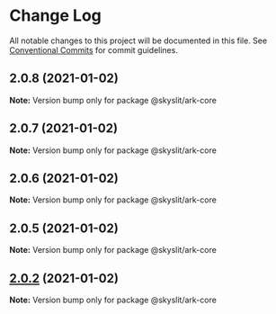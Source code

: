 # Change Log

All notable changes to this project will be documented in this file.
See [Conventional Commits](https://conventionalcommits.org) for commit guidelines.

## 2.0.8 (2021-01-02)

**Note:** Version bump only for package @skyslit/ark-core





## 2.0.7 (2021-01-02)

**Note:** Version bump only for package @skyslit/ark-core





## 2.0.6 (2021-01-02)

**Note:** Version bump only for package @skyslit/ark-core





## 2.0.5 (2021-01-02)

**Note:** Version bump only for package @skyslit/ark-core





## [2.0.2](https://github.com/skyslit/ark-core/compare/v2.0.1...v2.0.2) (2021-01-02)

**Note:** Version bump only for package @skyslit/ark-core
